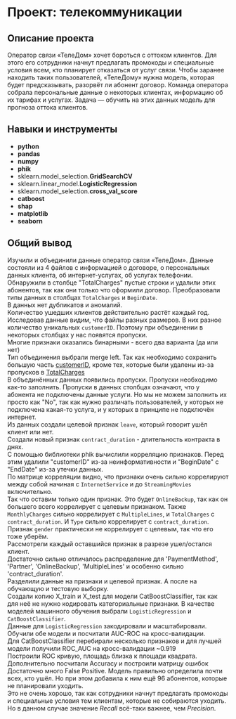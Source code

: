 # Проект: телекоммуникации

## Описание проекта

Оператор связи «ТелеДом» хочет бороться с оттоком клиентов. Для этого его сотрудники начнут предлагать промокоды и специальные условия всем, кто планирует отказаться от услуг связи. Чтобы заранее находить таких пользователей, «ТелеДому» нужна модель, которая будет предсказывать, разорвёт ли абонент договор. Команда оператора собрала персональные данные о некоторых клиентах, информацию об их тарифах и услугах. Задача — обучить на этих данных модель для прогноза оттока клиентов.  


## Навыки и инструменты

- **python**
- **pandas**
- **numpy**
- **phik**
- sklearn.model_selection.**GridSearchCV**
- sklearn.linear_model.**LogisticRegression**
- sklearn.model_selection.**cross_val_score**
- **catboost**
- **shap**
- **matplotlib**
- **seaborn**

## 

## Общий вывод

Изучили и объединили данные оператор связи «ТелеДом». Данные состояли из 4 файлов с информацией о договоре, о персональных данных клиента, об интернет-услугах, об услугах телефонии.     
Обнаружили в столбце "TotalCharges" пустые строки и удалили этих абонентов, так как они только что оформили договор.
Преобразовали типы данных в столбцах `TotalCharges` и `BeginDate`.     
В данных нет дубликатов и аномалий.     
Количество ушедших клиентов действительно растёт каждый год.    
Исследовав данные видим, что файлы разных размеров. В них разное количество уникальных `customerID`. Поэтому при объединении в некоторых столбцах у нас появятся пропуски.    
Многие признаки оказались бинарными - всего два варианта (да или нет)     
Тип объединения выбрали merge left. Так как необходимо сохранить большую часть <u>customerID</u>, кроме тех, которые были удалены из-за пропусков в <u>TotalCharges</u>     
В объединённых данных появились пропуски. Пропуски необходимо как-то заполнить. Пропуски в данных столбцах означают, что у абонента не подключены данные услуги. Но мы не можем заполнить их просто как "No", так как нужно различать пользователей, у которых не подключена какая-то услуга, и у которых в принципе не подключён интернет.      
Из данных создали целевой признак `leave`, который говорит ушёл клиент или нет.     
Создали новый признак `contract_duration` - длительность контракта в днях.     
С помощью библиотеки phik вычислили корреляцию признаков. Перед этим удалили "customerID" из-за неинформативности и "BeginDate" с "EndDate" из-за утечки данных.     
По матрице корреляции видно, что признаки очень сильно коррелируют между собой начиная с `InternetService` и до `StreamingMovies` включительно.     
Так что оставим только один признак. Это будет `OnlineBackup`, так как он большего всего коррелирует с целевым признаком.
Также `MonthlyCharges` сильно коррелирует с `MultipleLines`, и `TotalCharges` с `contract_duration`.
И `Type` сильно коррелирует c `contract_duration`.     
Признак `gender` практически не коррелирует с целевым, так что его тоже уберём.    
Рассмотрели каждый оставшийся признак в разрезе ушел/остался клиент.     
Достаточно сильно отличалось распределение для 'PaymentMethod', 'Partner', 'OnlineBackup', 'MultipleLines' и особенно сильно 'contract_duration'.     
Разделили данные на признаки и целевой признак. А после на обучающую и тестовую выборку.      
Создали копию X_train и X_test для модели CatBoostClassifier, так как для неё не нужно кодировать категориальные признаки.
В качестве моделей машинного обучения выбрали `LogisticRegression` и `CatBoostClassifier`.      
Данные для `LogisticRegression` закодировали и масштабировали.      
Обучили обе модели и посчитали AUC-ROC на кросс-валидации.      
Для CatBoostClassifier перебирали несколько признаков и для лучшей модели получили ROC_AUC на кросс-валидации ~0.919      
Построили ROC кривую, площадь близка к площади квадрата.     
Дополнительно посчитали Accuracy и построили матрицу ошибок      
Достаточно много False Positive. Модель правильно определила почти всех, кто ушёл. Но при этом добавила к ним ещё 96 абонентов, которые не планировали уходить.      
Это не очень хорошо, так как сотрудники начнут предлагать промокоды и специальные условия тем клиентам, которые не собираются уходить. Но в данном случае значение *Recall* всё-таки важнее, чем *Precision*. 
